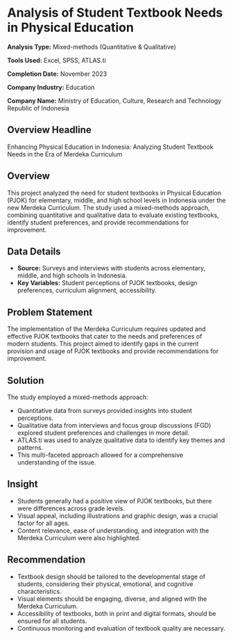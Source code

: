 # Analysis of Student Textbook Needs in Physical Education

**Analysis Type:** Mixed-methods (Quantitative & Qualitative)

**Tools Used:** Excel, SPSS, ATLAS.ti

**Completion Date:**  November 2023

**Company Industry:** Education

**Company Name:**  Ministry of Education, Culture, Research and Technology Republic of Indonesia

## Overview Headline

Enhancing Physical Education in Indonesia: Analyzing Student Textbook Needs in the Era of Merdeka Curriculum

## Overview

This project analyzed the need for student textbooks in Physical Education (PJOK) for elementary, middle, and high school levels in Indonesia under the new Merdeka Curriculum. The study used a mixed-methods approach, combining quantitative and qualitative data to evaluate existing textbooks, identify student preferences, and provide recommendations for improvement.

## Data Details

*   **Source:** Surveys and interviews with students across elementary, middle, and high schools in Indonesia.
*   **Key Variables:** Student perceptions of PJOK textbooks, design preferences, curriculum alignment, accessibility.

## Problem Statement

The implementation of the Merdeka Curriculum requires updated and effective PJOK textbooks that cater to the needs and preferences of modern students. This project aimed to identify gaps in the current provision and usage of PJOK textbooks and provide recommendations for improvement.

## Solution

The study employed a mixed-methods approach:
* Quantitative data from surveys provided insights into student perceptions. 
* Qualitative data from interviews and focus group discussions (FGD) explored student preferences and challenges in more detail.
* ATLAS.ti was used to analyze qualitative data to identify key themes and patterns.
* This multi-faceted approach allowed for a comprehensive understanding of the issue.

## Insight

* Students generally had a positive view of PJOK textbooks, but there were differences across grade levels.
* Visual appeal, including illustrations and graphic design, was a crucial factor for all ages. 
* Content relevance, ease of understanding, and integration with the Merdeka Curriculum were also highlighted. 

## Recommendation

* Textbook design should be tailored to the developmental stage of students, considering their physical, emotional, and cognitive characteristics. 
* Visual elements should be engaging, diverse, and aligned with the Merdeka Curriculum. 
* Accessibility of textbooks, both in print and digital formats, should be ensured for all students.
* Continuous monitoring and evaluation of textbook quality are necessary.
